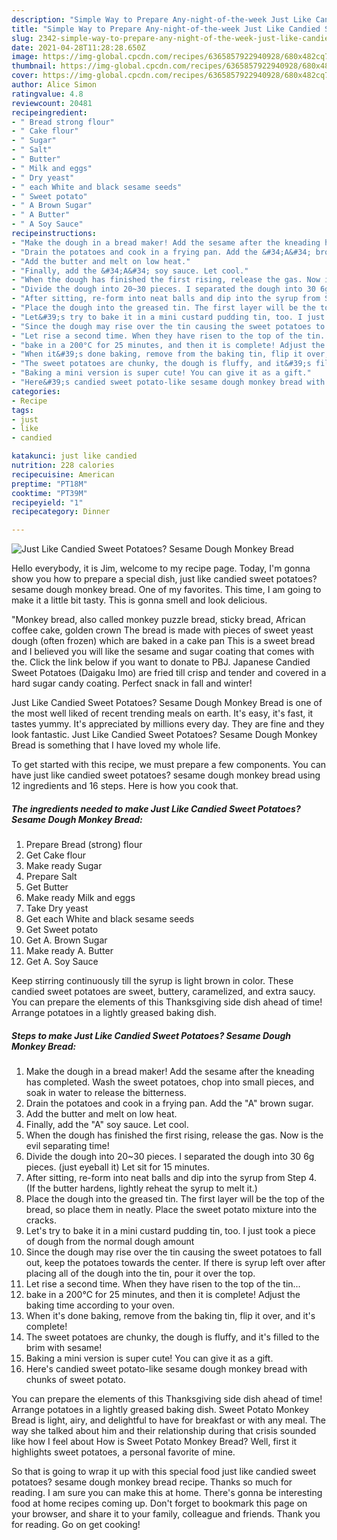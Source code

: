 ```yaml
---
description: "Simple Way to Prepare Any-night-of-the-week Just Like Candied Sweet Potatoes? Sesame Dough Monkey Bread"
title: "Simple Way to Prepare Any-night-of-the-week Just Like Candied Sweet Potatoes? Sesame Dough Monkey Bread"
slug: 2342-simple-way-to-prepare-any-night-of-the-week-just-like-candied-sweet-potatoes-sesame-dough-monkey-bread
date: 2021-04-28T11:28:28.650Z
image: https://img-global.cpcdn.com/recipes/6365857922940928/680x482cq70/just-like-candied-sweet-potatoes-sesame-dough-monkey-bread-recipe-main-photo.jpg
thumbnail: https://img-global.cpcdn.com/recipes/6365857922940928/680x482cq70/just-like-candied-sweet-potatoes-sesame-dough-monkey-bread-recipe-main-photo.jpg
cover: https://img-global.cpcdn.com/recipes/6365857922940928/680x482cq70/just-like-candied-sweet-potatoes-sesame-dough-monkey-bread-recipe-main-photo.jpg
author: Alice Simon
ratingvalue: 4.8
reviewcount: 20481
recipeingredient:
- " Bread strong flour"
- " Cake flour"
- " Sugar"
- " Salt"
- " Butter"
- " Milk and eggs"
- " Dry yeast"
- " each White and black sesame seeds"
- " Sweet potato"
- " A Brown Sugar"
- " A Butter"
- " A Soy Sauce"
recipeinstructions:
- "Make the dough in a bread maker! Add the sesame after the kneading has completed. Wash the sweet potatoes, chop into small pieces, and soak in water to release the bitterness."
- "Drain the potatoes and cook in a frying pan. Add the &#34;A&#34; brown sugar."
- "Add the butter and melt on low heat."
- "Finally, add the &#34;A&#34; soy sauce. Let cool."
- "When the dough has finished the first rising, release the gas. Now is the evil separating time!"
- "Divide the dough into 20~30 pieces. I separated the dough into 30 6g pieces. (just eyeball it) Let sit for 15 minutes."
- "After sitting, re-form into neat balls and dip into the syrup from Step 4. (If the butter hardens, lightly reheat the syrup to melt it.)"
- "Place the dough into the greased tin. The first layer will be the top of the bread, so place them in neatly. Place the sweet potato mixture into the cracks."
- "Let&#39;s try to bake it in a mini custard pudding tin, too. I just took a piece of dough from the normal dough amount"
- "Since the dough may rise over the tin causing the sweet potatoes to fall out, keep the potatoes towards the center. If there is syrup left over after placing all of the dough into the tin, pour it over the top."
- "Let rise a second time. When they have risen to the top of the tin..."
- "bake in a 200°C for 25 minutes, and then it is complete! Adjust the baking time according to your oven."
- "When it&#39;s done baking, remove from the baking tin, flip it over, and it&#39;s complete!"
- "The sweet potatoes are chunky, the dough is fluffy, and it&#39;s filled to the brim with sesame!"
- "Baking a mini version is super cute! You can give it as a gift."
- "Here&#39;s candied sweet potato-like sesame dough monkey bread with chunks of sweet potato."
categories:
- Recipe
tags:
- just
- like
- candied

katakunci: just like candied 
nutrition: 228 calories
recipecuisine: American
preptime: "PT18M"
cooktime: "PT39M"
recipeyield: "1"
recipecategory: Dinner

---
```



![Just Like Candied Sweet Potatoes? Sesame Dough Monkey Bread](https://img-global.cpcdn.com/recipes/6365857922940928/680x482cq70/just-like-candied-sweet-potatoes-sesame-dough-monkey-bread-recipe-main-photo.jpg)

Hello everybody, it is Jim, welcome to my recipe page. Today, I'm gonna show you how to prepare a special dish, just like candied sweet potatoes? sesame dough monkey bread. One of my favorites. This time, I am going to make it a little bit tasty. This is gonna smell and look delicious.

&#34;Monkey bread, also called monkey puzzle bread, sticky bread, African coffee cake, golden crown The bread is made with pieces of sweet yeast dough (often frozen) which are baked in a cake pan This is a sweet bread and I believed you will like the sesame and sugar coating that comes with the. Click the link below if you want to donate to PBJ. Japanese Candied Sweet Potatoes (Daigaku Imo) are fried till crisp and tender and covered in a hard sugar candy coating. Perfect snack in fall and winter!

Just Like Candied Sweet Potatoes? Sesame Dough Monkey Bread is one of the most well liked of recent trending meals on earth. It's easy, it's fast, it tastes yummy. It's appreciated by millions every day. They are fine and they look fantastic. Just Like Candied Sweet Potatoes? Sesame Dough Monkey Bread is something that I have loved my whole life.


To get started with this recipe, we must prepare a few components. You can have just like candied sweet potatoes? sesame dough monkey bread using 12 ingredients and 16 steps. Here is how you cook that.

<!--inarticleads1-->

##### The ingredients needed to make Just Like Candied Sweet Potatoes? Sesame Dough Monkey Bread:

1. Prepare  Bread (strong) flour
1. Get  Cake flour
1. Make ready  Sugar
1. Prepare  Salt
1. Get  Butter
1. Make ready  Milk and eggs
1. Take  Dry yeast
1. Get  each White and black sesame seeds
1. Get  Sweet potato
1. Get  A. Brown Sugar
1. Make ready  A. Butter
1. Get  A. Soy Sauce


Keep stirring continuously till the syrup is light brown in color. These candied sweet potatoes are sweet, buttery, caramelized, and extra saucy. You can prepare the elements of this Thanksgiving side dish ahead of time! Arrange potatoes in a lightly greased baking dish. 

<!--inarticleads2-->

##### Steps to make Just Like Candied Sweet Potatoes? Sesame Dough Monkey Bread:

1. Make the dough in a bread maker! Add the sesame after the kneading has completed. Wash the sweet potatoes, chop into small pieces, and soak in water to release the bitterness.
1. Drain the potatoes and cook in a frying pan. Add the &#34;A&#34; brown sugar.
1. Add the butter and melt on low heat.
1. Finally, add the &#34;A&#34; soy sauce. Let cool.
1. When the dough has finished the first rising, release the gas. Now is the evil separating time!
1. Divide the dough into 20~30 pieces. I separated the dough into 30 6g pieces. (just eyeball it) Let sit for 15 minutes.
1. After sitting, re-form into neat balls and dip into the syrup from Step 4. (If the butter hardens, lightly reheat the syrup to melt it.)
1. Place the dough into the greased tin. The first layer will be the top of the bread, so place them in neatly. Place the sweet potato mixture into the cracks.
1. Let&#39;s try to bake it in a mini custard pudding tin, too. I just took a piece of dough from the normal dough amount
1. Since the dough may rise over the tin causing the sweet potatoes to fall out, keep the potatoes towards the center. If there is syrup left over after placing all of the dough into the tin, pour it over the top.
1. Let rise a second time. When they have risen to the top of the tin...
1. bake in a 200°C for 25 minutes, and then it is complete! Adjust the baking time according to your oven.
1. When it&#39;s done baking, remove from the baking tin, flip it over, and it&#39;s complete!
1. The sweet potatoes are chunky, the dough is fluffy, and it&#39;s filled to the brim with sesame!
1. Baking a mini version is super cute! You can give it as a gift.
1. Here&#39;s candied sweet potato-like sesame dough monkey bread with chunks of sweet potato.


You can prepare the elements of this Thanksgiving side dish ahead of time! Arrange potatoes in a lightly greased baking dish. Sweet Potato Monkey Bread is light, airy, and delightful to have for breakfast or with any meal. The way she talked about him and their relationship during that crisis sounded like how I feel about How is Sweet Potato Monkey Bread? Well, first it highlights sweet potatoes, a personal favorite of mine. 

So that is going to wrap it up with this special food just like candied sweet potatoes? sesame dough monkey bread recipe. Thanks so much for reading. I am sure you can make this at home. There's gonna be interesting food at home recipes coming up. Don't forget to bookmark this page on your browser, and share it to your family, colleague and friends. Thank you for reading. Go on get cooking!
